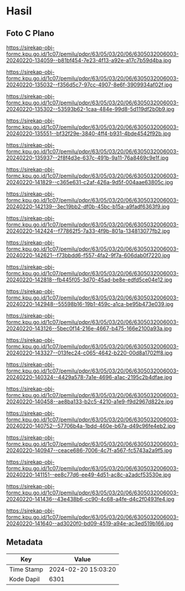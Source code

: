 # Hasil

## Foto C Plano

https://sirekap-obj-formc.kpu.go.id/1c07/pemilu/pdpr/63/05/03/20/06/6305032006003-20240220-134059--b81bf454-7e23-4f13-a92e-a17c7b59d4ba.jpg

https://sirekap-obj-formc.kpu.go.id/1c07/pemilu/pdpr/63/05/03/20/06/6305032006003-20240220-135032--f356d5c7-97cc-4907-8e6f-3909934af02f.jpg

https://sirekap-obj-formc.kpu.go.id/1c07/pemilu/pdpr/63/05/03/20/06/6305032006003-20240220-135302--53593b62-1caa-484e-99d8-5d119df2b0b9.jpg

https://sirekap-obj-formc.kpu.go.id/1c07/pemilu/pdpr/63/05/03/20/06/6305032006003-20240220-135551--bf32f29e-3840-4ff4-b931-4bde4542f92b.jpg

https://sirekap-obj-formc.kpu.go.id/1c07/pemilu/pdpr/63/05/03/20/06/6305032006003-20240220-135937--2f8f4d3e-637c-491b-9a11-76a8469c9e1f.jpg

https://sirekap-obj-formc.kpu.go.id/1c07/pemilu/pdpr/63/05/03/20/06/6305032006003-20240220-141829--c365e631-c2af-426a-9d5f-004aae63805c.jpg

https://sirekap-obj-formc.kpu.go.id/1c07/pemilu/pdpr/63/05/03/20/06/6305032006003-20240220-142139--3ec19bb2-df0b-45bc-b15a-a9fadf6363f9.jpg

https://sirekap-obj-formc.kpu.go.id/1c07/pemilu/pdpr/63/05/03/20/06/6305032006003-20240220-142424--f77862f5-7a33-4f9b-801a-134813077fb2.jpg

https://sirekap-obj-formc.kpu.go.id/1c07/pemilu/pdpr/63/05/03/20/06/6305032006003-20240220-142621--f73bbdd6-f557-4fa2-9f7a-606dab0f7220.jpg

https://sirekap-obj-formc.kpu.go.id/1c07/pemilu/pdpr/63/05/03/20/06/6305032006003-20240220-142818--fb445f05-3d70-45ad-be8e-edfd5ce04e12.jpg

https://sirekap-obj-formc.kpu.go.id/1c07/pemilu/pdpr/63/05/03/20/06/6305032006003-20240220-142948--55598b16-19b1-459c-a1ca-be95b473e039.jpg

https://sirekap-obj-formc.kpu.go.id/1c07/pemilu/pdpr/63/05/03/20/06/6305032006003-20240220-143126--5bec0f14-216e-4667-b475-166e2100a93a.jpg

https://sirekap-obj-formc.kpu.go.id/1c07/pemilu/pdpr/63/05/03/20/06/6305032006003-20240220-143327--013fec24-c065-4642-b220-00d8a1702ff8.jpg

https://sirekap-obj-formc.kpu.go.id/1c07/pemilu/pdpr/63/05/03/20/06/6305032006003-20240220-140324--4429a578-7a1e-4696-a1ac-2195c2b4dfae.jpg

https://sirekap-obj-formc.kpu.go.id/1c07/pemilu/pdpr/63/05/03/20/06/6305032006003-20240220-140458--ae8ba133-b2c5-4210-a1e9-f9d2967d822e.jpg

https://sirekap-obj-formc.kpu.go.id/1c07/pemilu/pdpr/63/05/03/20/06/6305032006003-20240220-140752--57706b4a-1bdd-460e-b67a-d49c96fe4eb2.jpg

https://sirekap-obj-formc.kpu.go.id/1c07/pemilu/pdpr/63/05/03/20/06/6305032006003-20240220-140947--ceace686-7006-4c7f-a567-fc5743a2a9f5.jpg

https://sirekap-obj-formc.kpu.go.id/1c07/pemilu/pdpr/63/05/03/20/06/6305032006003-20240220-141151--ee8c77d6-ee49-4d51-ac8c-a2adcf53530e.jpg

https://sirekap-obj-formc.kpu.go.id/1c07/pemilu/pdpr/63/05/03/20/06/6305032006003-20240220-141436--43e438b6-cc90-4c68-a4fe-d4c2f0493fe4.jpg

https://sirekap-obj-formc.kpu.go.id/1c07/pemilu/pdpr/63/05/03/20/06/6305032006003-20240220-141640--ad3020f0-bd09-4519-a94e-ac3ed519b166.jpg


## Metadata

| Key        | Value               |
| ---------- | ------------------- |
| Time Stamp | 2024-02-20 15:03:20 |
| Kode Dapil | 6301                |



